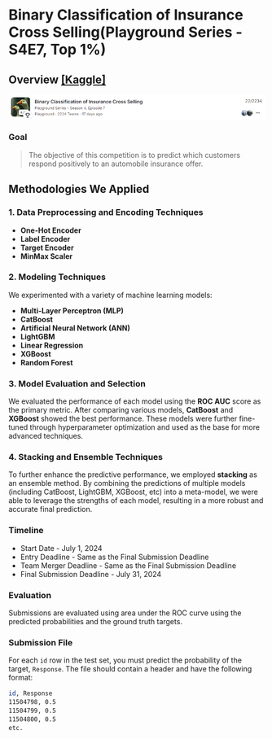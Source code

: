 
# Binary Classification of Insurance Cross Selling(Playground Series - S4E7, Top 1%)

## Overview [[Kaggle]](https://www.kaggle.com/competitions/playground-series-s4e7/overview)

![Kaggle](Kaggle.PNG)

### Goal
> The objective of this competition is to predict which customers respond positively to an automobile insurance offer.

## Methodologies We Applied

### 1. Data Preprocessing and Encoding Techniques

- **One-Hot Encoder**
- **Label Encoder**
- **Target Encoder**
- **MinMax Scaler**

### 2. Modeling Techniques

We experimented with a variety of machine learning models:

- **Multi-Layer Perceptron (MLP)**
- **CatBoost**
- **Artificial Neural Network (ANN)**
- **LightGBM**
- **Linear Regression**
- **XGBoost**
- **Random Forest**

### 3. Model Evaluation and Selection
We evaluated the performance of each model using the **ROC AUC** score as the primary metric. After comparing various models, **CatBoost** and **XGBoost** showed the best performance. These models were further fine-tuned through hyperparameter optimization and used as the base for more advanced techniques.

### 4. Stacking and Ensemble Techniques
To further enhance the predictive performance, we employed **stacking** as an ensemble method. By combining the predictions of multiple models (including CatBoost, LightGBM, XGBoost, etc) into a meta-model, we were able to leverage the strengths of each model, resulting in a more robust and accurate final prediction.

### Timeline
- Start Date - July 1, 2024
- Entry Deadline - Same as the Final Submission Deadline
- Team Merger Deadline - Same as the Final Submission Deadline
- Final Submission Deadline - July 31, 2024

### Evaluation
Submissions are evaluated using area under the ROC curve using the predicted probabilities and the ground truth targets.

### Submission File
For each `id` row in the test set, you must predict the probability of the target, `Response`. The file should contain a header and have the following format:

```bash
id, Response
11504798, 0.5
11504799, 0.5
11504800, 0.5
etc.
```
